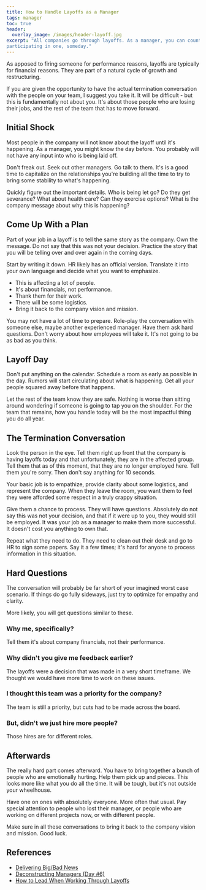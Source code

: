 ```yaml
---
title: How to Handle Layoffs as a Manager
tags: manager
toc: true
header:
  overlay_image: /images/header-layoff.jpg
excerpt: "All companies go through layoffs. As a manager, you can count on
participating in one, someday."
---
```


As apposed to firing someone for performance reasons, layoffs are typically
for financial reasons. They are part of a natural cycle of growth and
restructuring.

If you are given the opportunity to have the actual termination conversation
with the people on your team, I suggest you take it. It will be difficult - but
this is fundamentally not about you. It's about those people who are losing
their jobs, and the rest of the team that has to move forward.

## Initial Shock

Most people in the company will not know about the layoff until it's happening.
As a manager, you might know the day before. You probably will not have any input
into who is being laid off.

Don't freak out. Seek out other managers. Go talk to them. It's is a good time
to capitalize on the relationships you're building all the time to try to bring
some stability to what's happening.

Quickly figure out the important details. Who is being let go? Do they get
severance? What about health care? Can they exercise options? What is the
company message about why this is happening?

## Come Up With a Plan

Part of your job in a layoff is to tell the same story as the company. Own the
message. Do not say that this was not your decision. Practice the story that you
will be telling over and over again in the coming days.

Start by writing it down. HR likely has an official version. Translate it into
your own language and decide what you want to emphasize.

- This is affecting a lot of people.
- It's about financials, not performance.
- Thank them for their work.
- There will be some logistics.
- Bring it back to the company vision and mission.

You may not have a lot of time to prepare. Role-play the conversation with
someone else, maybe another experienced manager. Have them ask hard questions.
Don't worry about how employees will take it. It's not going to be as bad
as you think.

## Layoff Day

Don't put anything on the calendar. Schedule a room as early as possible in the
day. Rumors will start circulating about what is happening. Get all your people
squared away before that happens.

Let the rest of the team know they are safe. Nothing is worse than sitting
around wondering if someone is going to tap you on the shoulder. For the team
that remains, how you handle today will be the most impactful thing you do all
year.

## The Termination Conversation

Look the person in the eye. Tell them right up front that the company is having
layoffs today and that unfortunately, they are in the affected group. Tell them
that as of this moment, that they are no longer employed here. Tell them you're
sorry. Then don't say anything for 10 seconds.

Your basic job is to empathize, provide clarity about some logistics, and
represent the company. When they leave the room, you want them to feel they
were afforded some respect in a truly crappy situation.

Give them a chance to process. They will have questions. Absolutely do not say
this was not your decision, and that if it were up to you, they would still be
employed. It was your job as a manager to make them more successful. It doesn't
cost you anything to own that.

Repeat what they need to do. They need to clean out their desk and go to HR
to sign some papers. Say it a few times; it's hard for anyone to process
information in this situation.

## Hard Questions

The conversation will probably be far short of your imagined worst case
scenario. If things do go fully sideways, just try to optimize for empathy and
clarity.

More likely, you will get questions similar to these.

### Why me, specifically?

Tell them it's about company financials, not their performance.

### Why didn't you give me feedback earlier?

The layoffs were a decision that was made in a very short timeframe. We
thought we would have more time to work on these issues.

### I thought this team was a priority for the company?

The team is still a priority, but cuts had to be made across the board.

### But, didn't we just hire more people?

Those hires are for different roles.

## Afterwards

The really hard part comes afterward. You have to bring together a bunch of
people who are emotionally hurting. Help them pick up and pieces. This looks
more like what you do all the time. It will be tough, but it's not outside your
wheelhouse.

Have one on ones with absolutely everyone. More often that usual. Pay special
attention to people who lost their manager, or people who are working on
different projects now, or with different people.

Make sure in all these conversations to bring it back to the company vision
and mission. Good luck.


## References

- [Delivering Big/Bad News](http://randsinrepose.com/archives/delivering_bigbad_news/)
- [Deconstructing Managers (Day #6)](http://randsinrepose.com/archives/deconstructing-managers-day-6/)
- [How to Lead When Working Through Layoffs](https://www.cio.com/article/2894431/layoffs/how-to-lead-when-working-through-layoffs.html)
